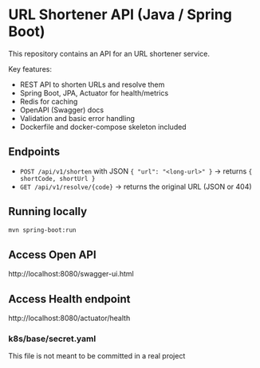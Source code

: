 # URL Shortener API (Java / Spring Boot)

This repository contains an API for an URL shortener service.

Key features:
- REST API to shorten URLs and resolve them
- Spring Boot, JPA, Actuator for health/metrics
- Redis for caching
- OpenAPI (Swagger) docs
- Validation and basic error handling
- Dockerfile and docker-compose skeleton included

## Endpoints
- `POST /api/v1/shorten` with JSON `{ "url": "<long-url>" }` -> returns `{ shortCode, shortUrl }`
- `GET /api/v1/resolve/{code}` -> returns the original URL (JSON or 404)

## Running locally
```bash
mvn spring-boot:run
```

## Access Open API
http://localhost:8080/swagger-ui.html

## Access Health endpoint
http://localhost:8080/actuator/health

### k8s/base/secret.yaml
This file is not meant to be committed in a real project